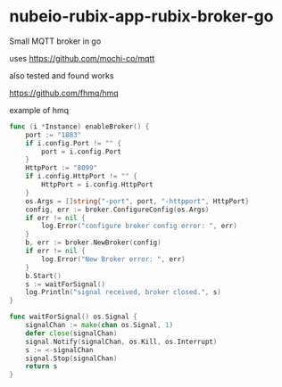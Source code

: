 # nubeio-rubix-app-rubix-broker-go
Small MQTT broker in go


uses https://github.com/mochi-co/mqtt


also tested and found works 

https://github.com/fhmq/hmq

example of hmq
```go
func (i *Instance) enableBroker() {
	port := "1883"
	if i.config.Port != "" {
		port = i.config.Port
	}
	HttpPort := "8099"
	if i.config.HttpPort != "" {
		HttpPort = i.config.HttpPort
	}
	os.Args = []string{"-port", port, "-httpport", HttpPort}
	config, err := broker.ConfigureConfig(os.Args)
	if err != nil {
		log.Error("configure broker config error: ", err)
	}
	b, err := broker.NewBroker(config)
	if err != nil {
		log.Error("New Broker error: ", err)
	}
	b.Start()
	s := waitForSignal()
	log.Println("signal received, broker closed.", s)
}

func waitForSignal() os.Signal {
	signalChan := make(chan os.Signal, 1)
	defer close(signalChan)
	signal.Notify(signalChan, os.Kill, os.Interrupt)
	s := <-signalChan
	signal.Stop(signalChan)
	return s
}

```
